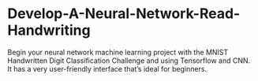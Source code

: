 # Develop-A-Neural-Network-Read-Handwriting
Begin your neural network machine learning project with the MNIST Handwritten Digit Classification Challenge and using Tensorflow and CNN. It has a very user-friendly interface that’s ideal for beginners.
